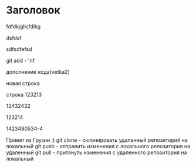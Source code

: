 # Заголовок

fdfdkjglkjfdlkg

dsfdsf

sdfsdfefsd

git add - 'nf 

дополнение кода(vetka2)

новая строка 

строка 123213

12432432

123214

1423490534-4


Привет из Грузии :)
git clone - склонировать удаленный репозиторий на локальный
git push - отправить изменения с локального репозитория на удаленный
git pull - притянуть изменения с удаленного репозитория на локальный